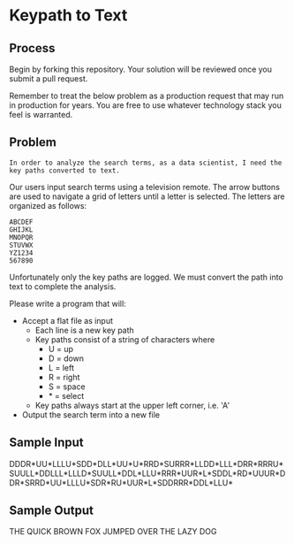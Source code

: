 # Keypath to Text

## Process
Begin by forking this repository.
Your solution will be reviewed once you submit a pull request.

Remember to treat the below problem as a production request that may run in production for years.
You are free to use whatever technology stack you feel is warranted.


## Problem
```
In order to analyze the search terms, as a data scientist, I need the key paths converted to text.
```

Our users input search terms using a television remote.
The arrow buttons are used to navigate a grid of letters until a letter is selected.
The letters are organized as follows:
```
ABCDEF
GHIJKL
MNOPQR
STUVWX
YZ1234
567890
```

Unfortunately only the key paths are logged.
We must convert the path into text to complete the analysis.

Please write a program that will:
* Accept a flat file as input
  * Each line is a new key path
  * Key paths consist of a string of characters where
    * U = up
    * D = down
    * L = left
    * R = right
    * S = space
    * \* = select
  * Key paths always start at the upper left corner, i.e. 'A'
* Output the search term into a new file

Sample Input
------------
DDDR\*UU\*LLLU\*SDD\*DLL\*UU\*U\*RRD\*SURRR\*LLDD\*LLL\*DRR\*RRRU\*SUULL\*DDLLL\*LLLD\*SUULL\*DDL\*LLU\*RRR\*UUR\*L\*SDDL\*RD\*UUUR\*DDR\*SRRD\*UU\*LLLU\*SDR\*RU\*UUR\*L\*SDDRRR\*DDL\*LLU\*

Sample Output
-------------
THE QUICK BROWN FOX JUMPED OVER THE LAZY DOG
